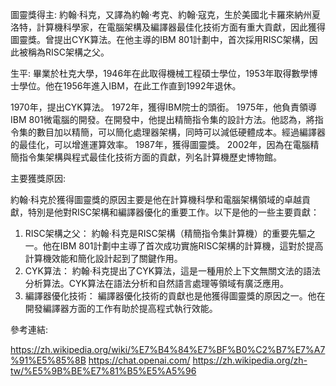 圖靈獎得主:
  約翰·科克，又譯為約翰·考克、約翰·寇克，生於美國北卡羅來納州夏洛特，計算機科學家，在電腦架構及編譯器最佳化技術方面有重大貢獻，因此獲得圖靈獎。曾提出CYK算法。在他主導的IBM 801計劃中，首次採用RISC架構，因此被稱為RISC架構之父。

生平:
  畢業於杜克大學，1946年在此取得機械工程碩士學位，1953年取得數學博士學位。他在1956年進入IBM，在此工作直到1992年退休。

  1970年，提出CYK算法。
  1972年，獲得IBM院士的頭銜。
  1975年，他負責領導IBM 801微電腦的開發。在開發中，他提出精簡指令集的設計方法。他認為，將指令集的數目加以精簡，可以簡化處理器架構，同時可以減低硬體成本。經過編譯器的最佳化，可以增進運算效率。
  1987年，獲得圖靈獎。
  2002年，因為在電腦精簡指令集架構與程式最佳化技術方面的貢獻，列名計算機歷史博物館。

主要獲獎原因:

  約翰·科克於獲得圖靈獎的原因主要是他在計算機科學和電腦架構領域的卓越貢獻，特別是他對RISC架構和編譯器優化的重要工作。以下是他的一些主要貢獻：

  1. RISC架構之父： 約翰·科克是RISC架構（精簡指令集計算機）的重要先驅之一。他在IBM 801計劃中主導了首次成功實施RISC架構的計算機，這對於提高計算機效能和簡化設計起到了關鍵作用。
  2. CYK算法： 約翰·科克提出了CYK算法，這是一種用於上下文無關文法的語法分析算法。CYK算法在語法分析和自然語言處理等領域有廣泛應用。
  3. 編譯器優化技術： 編譯器優化技術的貢獻也是他獲得圖靈獎的原因之一。他在開發編譯器方面的工作有助於提高程式執行效能。

參考連結:

  https://zh.wikipedia.org/wiki/%E7%B4%84%E7%BF%B0%C2%B7%E7%A7%91%E5%85%8B
  https://chat.openai.com/
  https://zh.wikipedia.org/zh-tw/%E5%9B%BE%E7%81%B5%E5%A5%96

